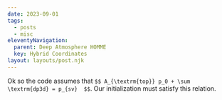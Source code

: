 ```yaml
---
date: 2023-09-01
tags:
  - posts
  - misc
eleventyNavigation:
  parent: Deep Atmosphere HOMME
  key: Hybrid Coordinates
layout: layouts/post.njk
---
```


Ok so the code assumes that `$$ A_{\textrm{top}} p_0 + \sum \textrm{dp3d} = p_{sv}  $$`.
Our initialization must satisfy this relation. 